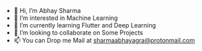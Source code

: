 - 👋 Hi, I’m Abhay Sharma
- 👀 I’m interested in Machine Learning
- 🌱 I’m currently learning Flutter and Deep Learning  
- 💞️ I’m looking to collaborate on Some Projects
- 📫 You can Drop me Mail at sharmaabhayagra@protonmail.com

<!---
abhaysharma20/abhaysharma20 is a ✨ special ✨ repository because its `README.md` (this file) appears on your GitHub profile.
You can click the Preview link to take a look at your changes.
--->
